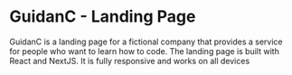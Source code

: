 # GuidanC - Landing Page

GuidanC is a landing page for a fictional company that provides a service for people who want to learn how to code. The landing page is built with React and NextJS. It is fully responsive and works on all devices
